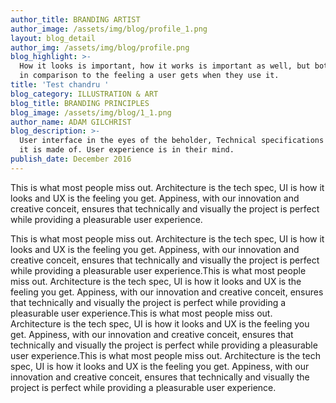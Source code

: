 ```yaml
---
author_title: BRANDING ARTIST
author_image: /assets/img/blog/profile_1.png
layout: blog_detail
author_img: /assets/img/blog/profile.png
blog_highlight: >-
  How it looks is important, how it works is important as well, but both pales
  in comparison to the feeling a user gets when they use it.
title: 'Test chandru '
blog_category: ILLUSTRATION & ART
blog_title: BRANDING PRINCIPLES
blog_image: /assets/img/blog/1_1.png
author_name: ADAM GILCHRIST
blog_description: >-
  User interface in the eyes of the beholder, Technical specifications is what
  it is made of. User experience is in their mind.
publish_date: December 2016
---
```


This is what most people miss out. Architecture is the tech spec, UI is how it looks and UX is the feeling you get. Appiness, with our innovation and creative conceit, ensures that technically and visually the project is perfect while providing a pleasurable user experience.

This is what most people miss out. Architecture is the tech spec, UI is how it looks and UX is the feeling you get. Appiness, with our innovation and creative conceit, ensures that technically and visually the project is perfect while providing a pleasurable user experience.This is what most people miss out. Architecture is the tech spec, UI is how it looks and UX is the feeling you get. Appiness, with our innovation and creative conceit, ensures that technically and visually the project is perfect while providing a pleasurable user experience.This is what most people miss out. Architecture is the tech spec, UI is how it looks and UX is the feeling you get. Appiness, with our innovation and creative conceit, ensures that technically and visually the project is perfect while providing a pleasurable user experience.This is what most people miss out. Architecture is the tech spec, UI is how it looks and UX is the feeling you get. Appiness, with our innovation and creative conceit, ensures that technically and visually the project is perfect while providing a pleasurable user experience.

